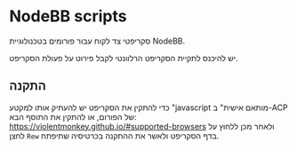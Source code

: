 # NodeBB scripts
סקריפטי צד לקוח עבור פורומים בטכנולוגיית NodeBB.

יש להיכנס לתקיית הסקריפט הרלוונטי לקבל פירוט על פעולת הסקריפט.

## התקנה
 כדי להתקין את הסקריפט יש להעתיק אותו למקטע "javascript מותאם אישית" ב-ACP של הפורום, או להתקין את התוסף הבא:
https://violentmonkey.github.io/#supported-browsers
ולאחר מכן ללחוץ על לחצן `Rew` בדף הסקריפט ולאשר את ההתקנה בכרטיסיה שתיפתח.
